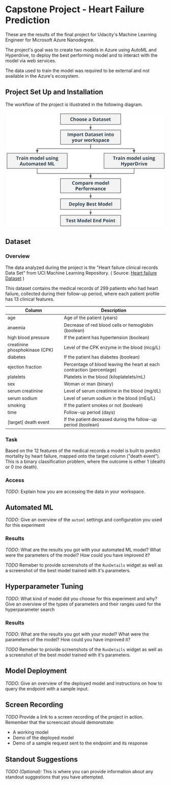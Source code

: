# Capstone Project - Heart Failure Prediction

These are the results of the final project for Udacity's Machine Learning Engineer for Microsoft Azure Nanodegree.

The project's goal was to create two models in Azure using AutoML and Hyperdrive, to deploy the best performing model and to interact with the model via web services.

The data used to train the model was required to be external and not available in the Azure's ecosystem.


## Project Set Up and Installation

The workflow of the project is illustrated in the following diagram.

![Project Workflow](https://github.com/HaslRepos/nd00333-capstone/blob/master/images/capstone-diagram.png)


## Dataset

### Overview

The data analyzed during the project is the "Heart failure clinical records Data Set" from UCI Machine Learning Repository. ( Source: [Heart failure Dataset](https://archive.ics.uci.edu/ml/datasets/Heart+failure+clinical+records) )  

This dataset contains the medical records of 299 patients who had heart failure, collected during their follow-up period, where each patient profile has 13 clinical features.

Column | Description
------ | -----------
age | Age of the patient (years)
anaemia | Decrease of red blood cells or hemoglobin (boolean)
high blood pressure | If the patient has hypertension (boolean)
creatinine phosphokinase (CPK) | Level of the CPK enzyme in the blood (mcg/L)
diabetes| If the patient has diabetes (boolean)
ejection fraction | Percentage of blood leaving the heart at each contraction (percentage)
platelets | Platelets in the blood (kiloplatelets/mL)
sex | Woman or man (binary)
serum creatinine | Level of serum creatinine in the blood (mg/dL)
serum sodium | Level of serum sodium in the blood (mEq/L)
smoking | If the patient smokes or not (boolean)
time | Follow-up period (days)
[target] death event | If the patient deceased during the follow-up period (boolean)


### Task

Based on the 12 features of the medical records a model is built to predict mortality by heart failure, mapped onto the target column ("death event"). This is a binary classification problem, where the outcome is either 1 (death) or 0 (no death).


### Access
*TODO*: Explain how you are accessing the data in your workspace.

## Automated ML
*TODO*: Give an overview of the `automl` settings and configuration you used for this experiment

### Results
*TODO*: What are the results you got with your automated ML model? What were the parameters of the model? How could you have improved it?

*TODO* Remeber to provide screenshots of the `RunDetails` widget as well as a screenshot of the best model trained with it's parameters.

## Hyperparameter Tuning
*TODO*: What kind of model did you choose for this experiment and why? Give an overview of the types of parameters and their ranges used for the hyperparameter search


### Results
*TODO*: What are the results you got with your model? What were the parameters of the model? How could you have improved it?

*TODO* Remeber to provide screenshots of the `RunDetails` widget as well as a screenshot of the best model trained with it's parameters.

## Model Deployment
*TODO*: Give an overview of the deployed model and instructions on how to query the endpoint with a sample input.

## Screen Recording
*TODO* Provide a link to a screen recording of the project in action. Remember that the screencast should demonstrate:
- A working model
- Demo of the deployed  model
- Demo of a sample request sent to the endpoint and its response

## Standout Suggestions
*TODO (Optional):* This is where you can provide information about any standout suggestions that you have attempted.
